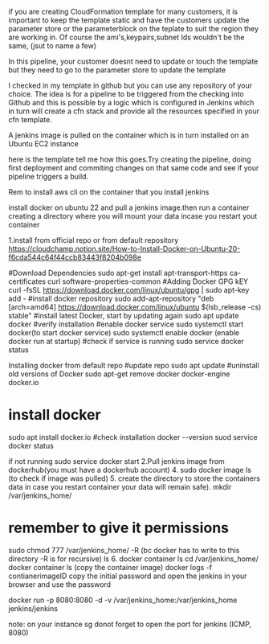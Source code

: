 if you are creating CloudFormation template for many customers, it is important to keep the template 
static and have the customers update the parameter store or the parameterblock on the teplate to suit 
the region they are working in. Of course the ami's,keypairs,subnet Ids wouldn't be the same, (jsut to name a few)

In this pipeline, your customer doesnt need to update or touch the template but they need to go to the 
parameter store to update the template

I checked in my template in github but you can use any repository of your choice.
The idea is for a pipeline to be triggered from the checking into Github and this is possible by a logic which is configured
in Jenkins which in turn will create a cfn stack and provide all the resources specified in your cfn template.

A jenkins image is pulled on the container which is in turn installed on
an Ubuntu EC2 instance 

here is the template tell me how this goes.Try creating the pipeline, doing first deployment and 
commiting changes on that same code and see if your pipeline triggers a build.

Rem to install aws cli on the container that you install jenkins

install docker on ubuntu 22 and pull a jenkins image.then run a container
creating a directory where you will mount your data incase you restart yout 
container


1.install from official repo or from default repository
https://cloudchamp.notion.site/How-to-Install-Docker-on-Ubuntu-20-f6cda544c64f44ccb83443f8204b098e

#Download Dependencies
sudo apt-get install apt-transport-https ca-certificates curl software-properties-common
#Adding Docker GPG kEY
curl -fsSL https://download.docker.com/linux/ubuntu/gpg | sudo apt-key add -
#install docker repository
sudo add-apt-repository "deb [arch=amd64] https://download.docker.com/linux/ubuntu  $(lsb_release -cs)  stable"
#install latest Docker, start by updating again
sudo apt update
docker
#verify installation
#enable docker service
sudo systemctl start docker(to start docker service)
sudo systemctl enable docker (enable docker run at startup)
#check if service is running
sudo service docker status


Installing docker from default repo
#update repo
sudo apt update
#uninstall old versions of Docker
sudo apt-get remove docker docker-engine docker.io
# install docker
sudo apt install docker.io
#check installation
docker --version
suod service docker status


if not running
sudo service docker start
2.Pull jenkins image from dockerhub(you must have a dockerhub account)
4. sudo docker image ls (to check if image was pulled)
5. create the directory to store the containers data in case you restart container 
your data will remain safe).
mkdir /var/jenkins_home/
# remember to give it permissions 
sudo chmod 777 /var/jenkins_home/ -R (bc docker has to write to this directory -R is for recursive)
ls
6.  docker container ls
 cd /var/jenkins_home/
 docker container ls (copy the container image)
 docker logs -f contianerimageID 
copy the initial password and open the jenkins in your browser and use the password

docker run -p 8080:8080 -d -v /var/jenkins_home:/var/jenkins_home jenkins/jenkins

note: on your instance sg donot forget to open the port for jenkins (ICMP, 8080)


